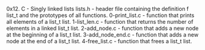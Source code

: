 0x12. C - Singly linked lists lists.h - header file containing the definition f list_t and the prototypes of all functions. 0-print_list.c - function that prints all elements of a list_t list. 1-list_len.c - function that returns the number of elements in a linked list_t list. 2-add_node.c - function that adds a new node at the beginning of a list_t list. 3-add_node_end.c - function that adds a new node at the end of a list_t list. 4-free_list.c - function that frees a list_t list.
